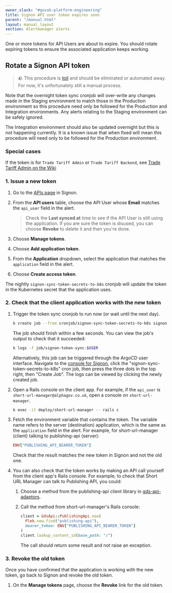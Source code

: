 ```yaml
---
owner_slack: "#govuk-platform-engineering"
title: Signon API user token expires soon
parent: "/manual.html"
layout: manual_layout
section: Alertmanager alerts
---
```


One or more tokens for API Users are about to expire. You should rotate
expiring tokens to ensure the associated application keeps working.

## Rotate a Signon API token

> 🪨 This procedure is [toil](https://sre.google/workbook/eliminating-toil/) and should be eliminated or automated away. For now, it's unfortunately still a manual process.

Note that the overnight token sync cronjob will over-write any changes made in the Staging environment to match those in the Production environment so this procedure need only be followed for the Production and Integration environments. Any alerts relating to the Staging environment can be safely ignored.

The Integration environment should also be updated overnight but this is not happening currently. It is a known issue that when fixed will mean this procedure will need only to be followed for the Production environment.

### Special cases

If the token is for `Trade Tariff Admin` or `Trade Tariff Backend`, see [Trade Tariff Admin on the Wiki](https://gov-uk.atlassian.net/wiki/spaces/PLOPS/pages/3155099649/Trade+Tariff+Admin)

### 1. Issue a new token

1. Go to the [APIs page](https://signon.publishing.service.gov.uk/api_users) in Signon.

1. From the **API users** table, choose the API User whose **Email** matches the `api_user` field in the alert.

    > Check the **Last synced at** time to see if the API User is still using the
    > application. If you are sure the token is disused, you can choose
    > **Revoke** to delete it and then you're done.

1. Choose **Manage tokens**.

1. Choose **Add application token**.

1. From the **Application** dropdown, select the application that matches the `application` field in the alert.

1. Choose **Create access token**.

The nightly `signon-sync-token-secrets-to-k8s` cronjob will update the token in the Kubernetes secret that the application uses.

### 2. Check that the client application works with the new token

1. Trigger the token sync cronjob to run now (or wait until the next day).

    ```sh
    k create job --from cronjob/signon-sync-token-secrets-to-k8s signon-token-sync-$USER
    ```

   The job should finish within a few seconds. You can view the job's output to check that it succeeded:

    ```sh
    k logs -f job/signon-token-sync-$USER
    ```

    Alternatively, this job can be triggered through the ArgoCD user interface. Navigate to the [console for Signon](https://argo.eks.production.govuk.digital/applications/cluster-services/signon?view=tree&orphaned=false&resource=), click the "signon-sync-token-secrets-to-k8s" cron job, then press the three dots in the top right, then "Create Job". The logs can be viewed by clicking the newly created job.

1. Open a Rails console on the client app. For example, if the `api_user` is `short-url-manager@alphagov.co.uk`, open a console on `short-url-manager`.

    ```sh
    k exec -it deploy/short-url-manager -- rails c
    ```

1. Fetch the environment variable that contains the token. The variable name refers to the server (destination) application, which is the same as the `application` field in the alert. For example, for short-url-manager (client) talking to publishing-api (server):

    ```ruby
    ENV["PUBLISHING_API_BEARER_TOKEN"]
    ```

    Check that the result matches the new token in Signon and not the old one.

1. You can also check that the token works by making an API call yourself from the client app's Rails console. For example, to check that Short URL Manager can talk to Publishing API, you could:

    1. Choose a method from the publishing-api client library in [gds-api-adaptors](https://github.com/alphagov/gds-api-adapters/tree/main/lib/gds_api).
    1. Call the method from short-url-manager's Rails console:

        ```ruby
        client = GdsApi::PublishingApi.new(
          Plek.new.find("publishing-api"),
          bearer_token: ENV["PUBLISHING_API_BEARER_TOKEN"]
        )
        client.lookup_content_id(base_path: "/")
        ```

        The call should return some result and not raise an exception.

### 3. Revoke the old token

Once you have confirmed that the application is working with the new token, go back to Signon and revoke the old token.

1. On the **Manage tokens** page, choose the **Revoke** link for the old token.
